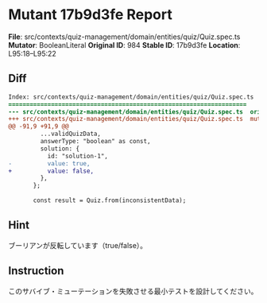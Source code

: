 # Mutant 17b9d3fe Report

**File**: src/contexts/quiz-management/domain/entities/quiz/Quiz.spec.ts
**Mutator**: BooleanLiteral
**Original ID**: 984
**Stable ID**: 17b9d3fe
**Location**: L95:18–L95:22

## Diff

```diff
Index: src/contexts/quiz-management/domain/entities/quiz/Quiz.spec.ts
===================================================================
--- src/contexts/quiz-management/domain/entities/quiz/Quiz.spec.ts	original
+++ src/contexts/quiz-management/domain/entities/quiz/Quiz.spec.ts	mutated #984
@@ -91,9 +91,9 @@
         ...validQuizData,
         answerType: "boolean" as const,
         solution: {
           id: "solution-1",
-          value: true,
+          value: false,
         },
       };
 
       const result = Quiz.from(inconsistentData);
```

## Hint

ブーリアンが反転しています（true/false）。

## Instruction

このサバイブ・ミューテーションを失敗させる最小テストを設計してください。
